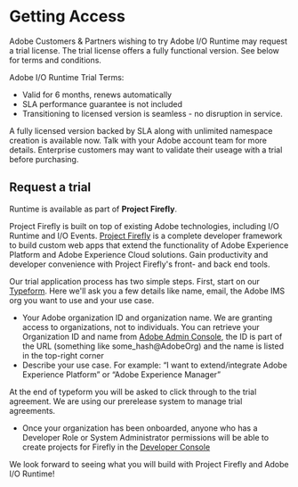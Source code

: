 # Getting Access

Adobe Customers & Partners wishing to try Adobe I/O Runtime may request a trial license. The trial license offers a fully functional version. See below for terms and conditions.

Adobe I/O Runtime Trial Terms:
* Valid for 6 months, renews automatically
* SLA performance guarantee is not included
* Transitioning to licensed version is seamless - no disruption in service.
 
A fully licensed version backed by SLA along with unlimited namespace creation is available now. Talk with your Adobe account team for more details. Enterprise customers may want to validate their useage with a trial before purchasing. 

## Request a trial
Runtime is available as part of **Project Firefly**.

Project Firefly is built on top of existing Adobe technologies, including I/O Runtime and I/O Events. [Project Firefly](https://www.adobe.io/apis/experienceplatform/project-firefly.html) is a complete developer framework to build custom web apps that extend the functionality of Adobe Experience Platform and Adobe Experience Cloud solutions. Gain productivity and developer convenience with Project Firefly's front- and back end tools. 

Our trial application process has two simple steps. First, start on our [Typeform](https://adobeio.typeform.com/to/obqgRm). Here we'll ask you a few details like name, email, the Adobe IMS org you want to use and your use case.

* Your Adobe organization ID and organization name. We are granting access to organizations, not to individuals. You can retrieve your Organization ID and name from [Adobe Admin Console](https://adminconsole.adobe.com), the ID is part of the URL (something like some_hash@AdobeOrg) and the name is listed in the top-right corner
* Describe your use case. For example: “I want to extend/integrate Adobe Experience Platform” or “Adobe Experience Manager”

At the end of typeform you will be asked to click through to the trial agreement. We are using our prerelease system to manage trial agreements.

* Once your organization has been onboarded, anyone who has a Developer Role or System Administrator permissions will be able to create projects for Firefly in the [Developer Console](https://console.adobe.io)

We look forward to seeing what you will build with Project Firefly and Adobe I/O Runtime! 
